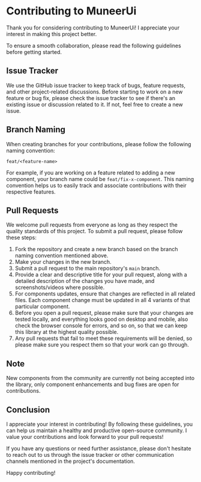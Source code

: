 # Contributing to MuneerUi

Thank you for considering contributing to MuneerUi! I appreciate your interest in making this project better.

To ensure a smooth collaboration, please read the following guidelines before getting started.

## Issue Tracker

We use the GitHub issue tracker to keep track of bugs, feature requests, and other project-related discussions. Before starting to work on a new feature or bug fix, please check the issue tracker to see if there's an existing issue or discussion related to it. If not, feel free to create a new issue.

## Branch Naming

When creating branches for your contributions, please follow the following naming convention:

`feat/<feature-name>`

For example, if you are working on a feature related to adding a new component, your branch name could be `feat/fix-x-component`. This naming convention helps us to easily track and associate contributions with their respective features.

## Pull Requests

We welcome pull requests from everyone as long as they respect the quality standards of this project. To submit a pull request, please follow these steps:

1. Fork the repository and create a new branch based on the branch naming convention mentioned above.
2. Make your changes in the new branch.
3. Submit a pull request to the main repository's `main` branch.
4. Provide a clear and descriptive title for your pull request, along with a detailed description of the changes you have made, and screenshots/videos where possible.
5. For components updates, ensure that changes are reflected in all related files. Each component change must be updated in all 4 variants of that particular component.
6. Before you open a pull request, please make sure that your changes are tested locally, and everything looks good on desktop and mobile, also check the browser console for errors, and so on, so that we can keep this library at the highest quality possible.
7. Any pull requests that fail to meet these requirements will be denied, so please make sure you respect them so that your work can go through.

## Note

New components from the community are currently not being accepted into the library, only component enhancements and bug fixes are open for contributions.

## Conclusion

I appreciate your interest in contributing! By following these guidelines, you can help us maintain a healthy and productive open-source community. I value your contributions and look forward to your pull requests!

If you have any questions or need further assistance, please don't hesitate to reach out to us through the issue tracker or other communication channels mentioned in the project's documentation.

Happy contributing!
